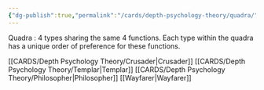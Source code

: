 ```yaml
---
{"dg-publish":true,"permalink":"/cards/depth-psychology-theory/quadra/","noteIcon":"","created":"2023-01-06T10:07:05.312+01:00","updated":"2023-04-08T01:01:47.739+02:00"}
---
```



Quadra : 4 types sharing the same 4 functions. Each type within the quadra has a unique order of preference for these functions. 

[[CARDS/Depth Psychology Theory/Crusader\|Crusader]]
[[CARDS/Depth Psychology Theory/Templar\|Templar]]
[[CARDS/Depth Psychology Theory/Philosopher\|Philosopher]]
[[Wayfarer\|Wayfarer]]
